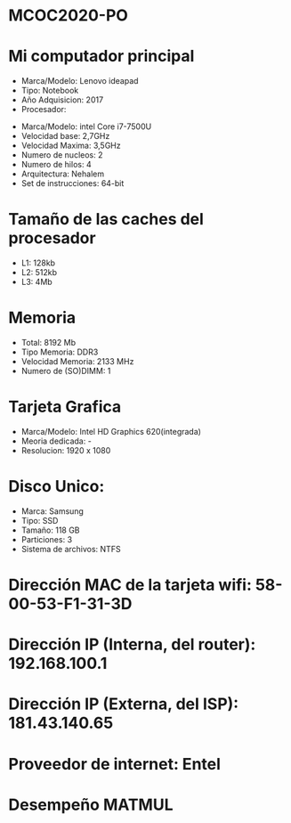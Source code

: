 # MCOC2020-PO

# Mi computador principal

* Marca/Modelo: Lenovo ideapad
* Tipo: Notebook
* Año Adquisicion: 2017
* Procesador:
+ Marca/Modelo: intel Core i7-7500U
+ Velocidad base: 2,7GHz
+ Velocidad Maxima: 3,5GHz
+ Numero de nucleos: 2
+ Numero de hilos: 4
+ Arquitectura: Nehalem
+ Set de instrucciones: 64-bit
# Tamaño de las caches del procesador
+ L1: 128kb
+ L2: 512kb
+ L3: 4Mb
# Memoria
+ Total: 8192 Mb
+ Tipo Memoria: DDR3
+ Velocidad Memoria: 2133 MHz
+ Numero de (SO)DIMM: 1
# Tarjeta Grafica
+ Marca/Modelo: Intel HD Graphics 620(integrada)
+ Meoria dedicada: -
+ Resolucion: 1920 x 1080
# Disco Unico:
+ Marca: Samsung 
+ Tipo: SSD
+ Tamaño: 118 GB
+ Particiones: 3
+ Sistema de archivos: NTFS
# Dirección MAC de la tarjeta wifi: 58-00-53-F1-31-3D
# Dirección IP (Interna, del router): 192.168.100.1 
# Dirección IP (Externa, del ISP): 181.43.140.65
# Proveedor de internet: Entel

# Desempeño MATMUL


